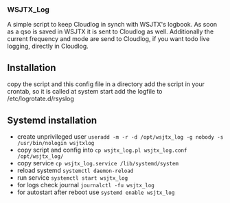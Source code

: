 ### WSJTX_Log

A simple script to keep Cloudlog in synch with WSJTX's logbook. As soon as a qso is saved in WSJTX it is sent to Cloudlog as well. 
Additionally the current frequency and mode are send to Cloudlog, if you want todo live logging, directly in Cloudlog. 

## Installation
 copy the script and this config file in a directory
 add the script in your crontab, so it is called at system start
 add the logfile to /etc/logrotate.d/rsyslog

## Systemd installation
 - create unprivileged user `useradd -m -r -d /opt/wsjtx_log -g nobody -s /usr/bin/nologin wsjtxlog`
 - copy script and config into `cp wsjtx_log.pl wsjtx_log.conf /opt/wsjtx_log/`
 - copy service `cp wsjtx_log.service /lib/systemd/system`
 - reload systemd `systemctl daemon-reload`
 - run service `systemctl start wsjtx_log`
 - for logs check journal `journalctl -fu wsjtx_log`
 - for autostart after reboot use `systemd enable wsjtx_log`
